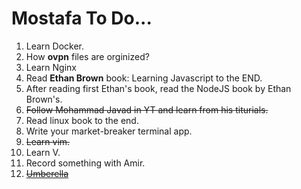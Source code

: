 # Mostafa To Do...

1. Learn Docker.
2. How **ovpn** files are orginized?
3. Learn Nginx
4. Read __Ethan Brown__ book: Learning Javascript to the END.
5. After reading first Ethan's book, read the NodeJS book by Ethan Brown's.
6. ~~Follow Mohammad Javad in YT and learn from his titurials.~~
7. Read linux book to the end. 
8. Write your market-breaker terminal app. 
9. ~~Learn vim.~~
10. Learn V.
11. Record something with Amir.
12. ~~[Umberella](HTTPS://GETUMBREL.COM/)~~
